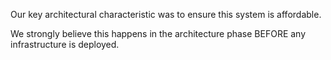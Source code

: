 Our key architectural characteristic was to ensure this system is affordable.

We strongly believe this happens in the architecture phase BEFORE any infrastructure is deployed.


